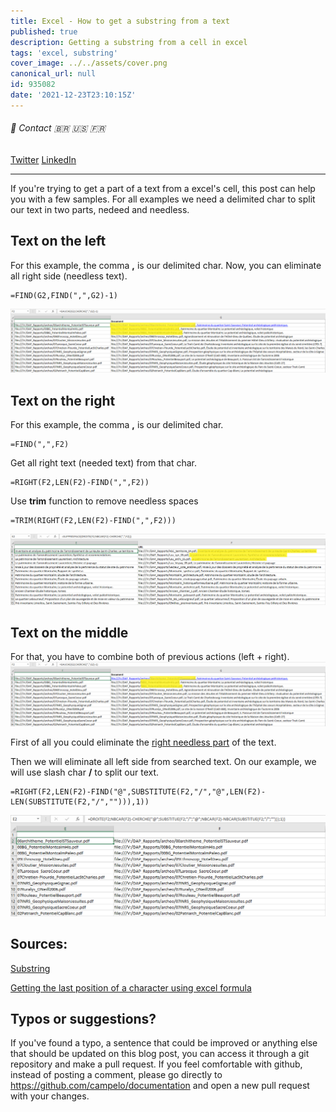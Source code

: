```yaml
---
title: Excel - How to get a substring from a text
published: true
description: Getting a substring from a cell in excel
tags: 'excel, substring'
cover_image: ../../assets/cover.png
canonical_url: null
id: 935082
date: '2021-12-23T23:10:15Z'
---
```


###### :postbox: Contact :brazil: :us: :fr:

[Twitter](https://twitter.com/campelo87)
[LinkedIn](https://www.linkedin.com/in/flavio-campelo/?locale=en_US)

---

If you're trying to get a part of a text from a excel's cell, this post can help you with a few samples.
For all examples we need a delimited char to split our text in two parts, nedeed and needless.

## Text on the left
For this example, the comma <strong>,</strong> is our delimited char. Now, you can eliminate all right side (needless text).

```
=FIND(G2,FIND(",",G2)-1)
```
![Image 1](./assets/img1.png)


## Text on the right
For this example, the comma <strong>,</strong> is our delimited char.

```
=FIND(",",F2)
```

Get all right text (needed text) from that char.
```
=RIGHT(F2,LEN(F2)-FIND(",",F2))
```

Use <strong>trim</strong> function to remove needless spaces
```
=TRIM(RIGHT(F2,LEN(F2)-FIND(",",F2)))
```

![Image 3](./assets/img3.png)


## Text on the middle
For that, you have to combine both of previous actions (left + right).
![Image 4](./assets/img4.png)

First of all you could eliminate the [right needless part](#text-on-the-left) of the text.

Then we will eliminate all left side from searched text. On our example, we will use slash char <strong>/</strong> to split our text.
```
=RIGHT(F2,LEN(F2)-FIND("@",SUBSTITUTE(F2,"/","@",LEN(F2)-LEN(SUBSTITUTE(F2,"/",""))),1))
```
![Image 2](./assets/img2.png)

## Sources:

[Substring](https://www.excel-easy.com/examples/substring.html#:~:text=To%20extract%20the%20leftmost%20characters,correct%20number%20of%20leftmost%20characters.)

[Getting the last position of a character using excel formula](https://trumpexcel.com/find-characters-last-position/)

## Typos or suggestions?

If you've found a typo, a sentence that could be improved or anything else that should be updated on this blog post, you can access it through a git repository and make a pull request. If you feel comfortable with github, instead of posting a comment, please go directly to https://github.com/campelo/documentation and open a new pull request with your changes.
